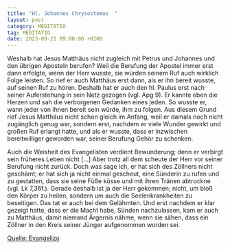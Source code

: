 ```yaml
---
title: "Hl. Johannes Chrysostomus  "
layout: post
category: MEDITATIO
tag: MEDITATIO
date: 2023-09-21 09:00:00 +0100
---
```

Weshalb hat Jesus Matthäus nicht zugleich mit Petrus und Johannes und den übrigen Aposteln berufen? Weil die Berufung der Apostel immer erst dann erfolgte, wenn der Herr wusste, sie würden seinem Ruf auch wirklich Folge leisten. So rief er auch Matthäus erst dann, als er ihn bereit wusste, auf seinen Ruf zu hören.<!--more--> Deshalb hat er auch den hl. Paulus erst nach seiner Auferstehung in sein Netz gezogen (vgl. Apg 9). Er kannte eben die Herzen und sah die verborgenen Gedanken eines jeden. So wusste er, wann jeder von ihnen bereit sein würde, ihm zu folgen. Aus diesem Grund rief Jesus Matthäus nicht schon gleich im Anfang, weil er damals noch nicht zugänglich genug war, sondern erst, nachdem er viele Wunder gewirkt und großen Ruf erlangt hatte, und als er wusste, dass er inzwischen bereitwilliger geworden war, seiner Berufung Gehör zu schenken.

Auch die Weisheit des Evangelisten verdient Bewunderung; denn er verbirgt sein früheres Leben nicht […] Aber trotz all dem scheute der Herr vor seiner Berufung nicht zurück. Doch was sage ich, er hat sich des Zöllners nicht geschämt; er hat sich ja nicht einmal gescheut, eine Sünderin zu rufen und zu gestatten, dass sie seine Füße küsse und mit ihren Tränen abtrockne (vgl. Lk 7,36f.). Gerade deshalb ist ja der Herr gekommen; nicht, um bloß den Körper zu heilen, sondern um auch die Seelenkrankheiten zu beseitigen. Das tat er auch bei dem Gelähmten. Und erst nachdem er klar gezeigt hatte, dass er die Macht habe, Sünden nachzulassen, kam er auch zu Matthäus, damit niemand Ärgernis nähme, wenn sie sähen, dass ein Zöllner in den Kreis seiner Jünger aufgenommen worden sei. 


[Quelle: Evangelizo](https://evangeliumtagfuertag.org/DE/gospel)